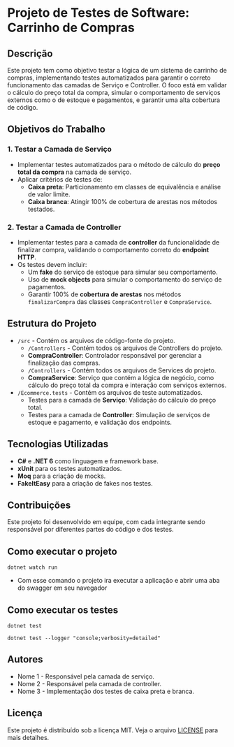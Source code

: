 # Projeto de Testes de Software: Carrinho de Compras

## Descrição
Este projeto tem como objetivo testar a lógica de um sistema de carrinho de compras, implementando testes automatizados para garantir o correto funcionamento das camadas de Serviço e Controller. O foco está em validar o cálculo do preço total da compra, simular o comportamento de serviços externos como o de estoque e pagamentos, e garantir uma alta cobertura de código.

## Objetivos do Trabalho

### 1. Testar a Camada de Serviço
- Implementar testes automatizados para o método de cálculo do **preço total da compra** na camada de serviço.
- Aplicar critérios de testes de:
  - **Caixa preta**: Particionamento em classes de equivalência e análise de valor limite.
  - **Caixa branca**: Atingir 100% de cobertura de arestas nos métodos testados.

### 2. Testar a Camada de Controller
- Implementar testes para a camada de **controller** da funcionalidade de finalizar compra, validando o comportamento correto do **endpoint HTTP**.
- Os testes devem incluir:
  - Um **fake** do serviço de estoque para simular seu comportamento.
  - Uso de **mock objects** para simular o comportamento do serviço de pagamentos.
  - Garantir 100% de **cobertura de arestas** nos métodos `finalizarCompra` das classes `CompraController` e `CompraService`.

## Estrutura do Projeto

- `/src` - Contém os arquivos de código-fonte do projeto.
  - `/Controllers` - Contém todos os arquivos de Controllers do projeto.
   - **CompraController**: Controlador responsável por gerenciar a finalização das compras.
  - `/Controllers` - Contém todos os arquivos de Services do projeto.
   - **CompraService**: Serviço que contém a lógica de negócio, como cálculo do preço total da compra e interação com serviços externos.
- `/Ecommerce.tests` - Contém os arquivos de teste automatizados.
  - Testes para a camada de **Serviço**: Validação do cálculo do preço total.
  - Testes para a camada de **Controller**: Simulação de serviços de estoque e pagamento, e validação dos endpoints.

## Tecnologias Utilizadas
- **C#** e **.NET 6** como linguagem e framework base.
- **xUnit** para os testes automatizados.
- **Moq** para a criação de mocks.
- **FakeItEasy** para a criação de fakes nos testes.
  
## Contribuições
Este projeto foi desenvolvido em equipe, com cada integrante sendo responsável por diferentes partes do código e dos testes.

## Como executar o projeto
``
dotnet watch run
``
- Com esse comando o projeto ira executar a aplicação e abrir uma aba do swagger em seu navegador

## Como executar os testes

``
dotnet test
``

``
dotnet test --logger "console;verbosity=detailed"
``


## Autores
- Nome 1 - Responsável pela camada de serviço.
- Nome 2 - Responsável pela camada de controller.
- Nome 3 - Implementação dos testes de caixa preta e branca.

## Licença
Este projeto é distribuído sob a licença MIT. Veja o arquivo [LICENSE](LICENSE) para mais detalhes.
